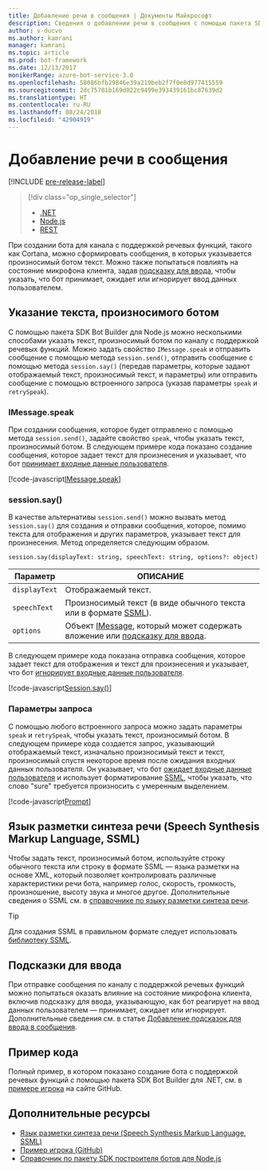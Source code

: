 ```yaml
---
title: Добавление речи в сообщения | Документы Майкрософт
description: Сведения о добавлении речи в сообщения с помощью пакета SDK Bot Builder для Node.js.
author: v-ducvo
ms.author: kamrani
manager: kamrani
ms.topic: article
ms.prod: bot-framework
ms.date: 12/13/2017
monikerRange: azure-bot-service-3.0
ms.openlocfilehash: 58086bfb29846e39a219beb2f7f0e8d977415559
ms.sourcegitcommit: 2dc75701b169d822c9499e393439161bc87639d2
ms.translationtype: HT
ms.contentlocale: ru-RU
ms.lasthandoff: 08/24/2018
ms.locfileid: "42904919"
---
```

# <a name="add-speech-to-messages"></a>Добавление речи в сообщения

[!INCLUDE [pre-release-label](../includes/pre-release-label-v3.md)]

> [!div class="op_single_selector"]
> - [.NET](../dotnet/bot-builder-dotnet-text-to-speech.md)
> - [Node.js](../nodejs/bot-builder-nodejs-text-to-speech.md)
> - [REST](../rest-api/bot-framework-rest-connector-text-to-speech.md)

При создании бота для канала с поддержкой речевых функций, такого как Cortana, можно сформировать сообщения, в которых указывается произносимый ботом текст. Можно также попытаться повлиять на состояние микрофона клиента, задав [подсказку для ввода](bot-builder-nodejs-send-input-hints.md), чтобы указать, что бот принимает, ожидает или игнорирует ввод данных пользователем.

## <a name="specify-text-to-be-spoken-by-your-bot"></a>Указание текста, произносимого ботом

С помощью пакета SDK Bot Builder для Node.js можно несколькими способами указать текст, произносимый ботом по каналу с поддержкой речевых функций. Можно задать свойство `IMessage.speak` и отправить сообщение с помощью метода `session.send()`, отправить сообщение с помощью метода `session.say()` (передав параметры, которые задают отображаемый текст, произносимый текст, и параметры) или отправить сообщение с помощью встроенного запроса (указав параметры `speak` и `retrySpeak`).

### <a id="message-speak"></a> IMessage.speak 

При создании сообщения, которое будет отправлено с помощью метода `session.send()`, задайте свойство `speak`, чтобы указать текст, произносимый ботом. В следующем примере кода показано создание сообщения, которое задает текст для произнесения и указывает, что бот [принимает входные данные пользователя](bot-builder-nodejs-send-input-hints.md).

[!code-javascript[IMessage.speak](../includes/code/node-text-to-speech.js#IMessageSpeak)]

### <a id="session-say"></a> session.say()

В качестве альтернативы `session.send()` можно вызвать метод `session.say()` для создания и отправки сообщения, которое, помимо текста для отображения и других параметров, указывает текст для произнесения. Метод определяется следующим образом.

`session.say(displayText: string, speechText: string, options?: object)`

| Параметр | ОПИСАНИЕ |
|----|----|
| `displayText` | Отображаемый текст. |
| `speechText` | Произносимый текст (в виде обычного текста или в формате <a href="https://msdn.microsoft.com/en-us/library/hh378377(v=office.14).aspx" target="_blank">SSML</a>). |
| `options` | Объект [IMessage][IMessage], который может содержать вложение или [подсказку для ввода](bot-builder-nodejs-send-input-hints.md). |

В следующем примере кода показана отправка сообщения, которое задает текст для отображения и текст для произнесения и указывает, что бот [игнорирует входные данные пользователя](bot-builder-nodejs-send-input-hints.md).

[!code-javascript[Session.say()](../includes/code/node-text-to-speech.js#SessionSay)]

### <a id="prompt-options"></a> Параметры запроса

С помощью любого встроенного запроса можно задать параметры `speak` и `retrySpeak`, чтобы указать текст, произносимый ботом. В следующем примере кода создается запрос, указывающий отображаемый текст, изначально произносимый текст и текст, произносимый спустя некоторое время после ожидания входных данных пользователя. Он указывает, что бот [ожидает входные данные пользователя](bot-builder-nodejs-send-input-hints.md) и использует форматирование [SSML](#ssml), чтобы указать, что слово "sure" требуется произносить с умеренным выделением.

[!code-javascript[Prompt](../includes/code/node-text-to-speech.js#Prompt)]

## <a id="ssml"></a> Язык разметки синтеза речи (Speech Synthesis Markup Language, SSML)

Чтобы задать текст, произносимый ботом, используйте строку обычного текста или строку в формате SSML — языка разметки на основе XML, который позволяет контролировать различные характеристики речи бота, например голос, скорость, громкость, произношение, высоту звука и многое другое. Дополнительные сведения о SSML см. в <a href="https://msdn.microsoft.com/en-us/library/hh378377(v=office.14).aspx" target="_blank">справочнике по языку разметки синтеза речи</a>.

> [!TIP]
> Для создания SSML в правильном формате следует использовать <a href="https://www.npmjs.com/search?q=ssml" target="_blank">библиотеку SSML</a>.

## <a name="input-hints"></a>Подсказки для ввода

При отправке сообщения по каналу с поддержкой речевых функций можно попытаться оказать влияние на состояние микрофона клиента, включив подсказку для ввода, указывающую, как бот реагирует на ввод данных пользователем — принимает, ожидает или игнорирует. Дополнительные сведения см. в статье [Добавление подсказок для ввода в сообщения](bot-builder-nodejs-send-input-hints.md).

## <a name="sample-code"></a>Пример кода 

Полный пример, в котором показано создание бота с поддержкой речевых функций с помощью пакета SDK Bot Builder для .NET, см. в <a href="https://github.com/Microsoft/BotBuilder-Samples/tree/master/Node/demo-RollerSkill" target="_blank">примере игрока</a> на сайте GitHub.

## <a name="additional-resources"></a>Дополнительные ресурсы

- <a href="https://msdn.microsoft.com/en-us/library/hh378377(v=office.14).aspx" target="_blank">Язык разметки синтеза речи (Speech Synthesis Markup Language, SSML)</a>
- <a href="https://github.com/Microsoft/BotBuilder-Samples/tree/master/Node/demo-RollerSkill" target="_blank">Пример игрока (GitHub)</a>
- [Справочник по пакету SDK построителя ботов для Node.js][SDKReference]

[SDKReference]: https://docs.botframework.com/en-us/node/builder/chat-reference/modules/_botbuilder_d_.html

[Message]: https://docs.botframework.com/en-us/node/builder/chat-reference/classes/_botbuilder_d_.message

[IMessage]: http://docs.botframework.com/en-us/node/builder/chat-reference/interfaces/_botbuilder_d_.imessage
